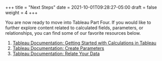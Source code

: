 +++
title = "Next Steps"
date = 2021-10-01T09:28:27-05:00
draft = false
weight = 4
+++

You are now ready to move into Tableau Part Four. If you would like to further explore content related to calculated fields, parameters, or relationships, you can find some of our favorite resources below.

1. [Tableau Documentation: Getting Started with Calculations in Tableau](https://help.tableau.com/current/pro/desktop/en-us/calculations_calculatedfields_create.htm)
1. [Tableau Documentation: Create Parameters](https://help.tableau.com/current/pro/desktop/en-us/parameters_create.htm)
1. [Tableau Documentation: Relate Your Data](https://help.tableau.com/current/pro/desktop/en-us/relate_tables.htm)
